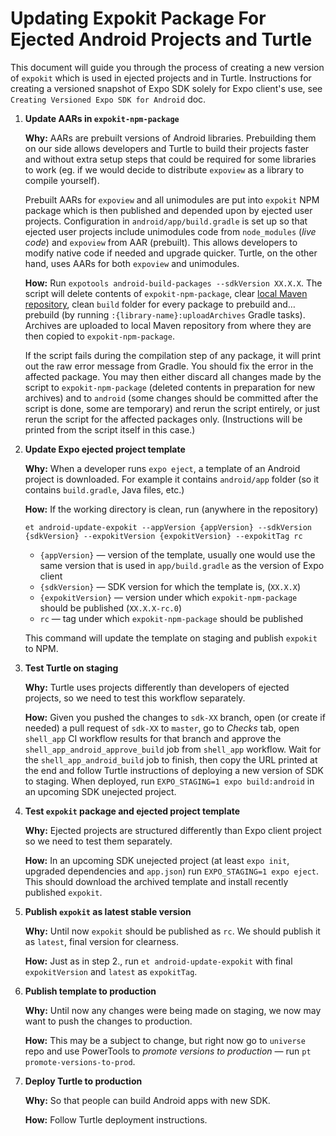 # Updating Expokit Package For Ejected Android Projects and Turtle

This document will guide you through the process of creating a new version of `expokit` which is used in ejected projects and in Turtle. Instructions for creating a versioned snapshot of Expo SDK solely for Expo client's use, see `Creating Versioned Expo SDK for Android` doc.

1. **Update AARs in `expokit-npm-package`**

    **Why:** AARs are prebuilt versions of Android libraries. Prebuilding them on our side allows developers and Turtle to build their projects faster and without extra setup steps that could be required for some libraries to work (eg. if we would decide to distribute `expoview` as a library to compile yourself).

    Prebuilt AARs for `expoview` and all unimodules are put into `expokit` NPM package which is then published and depended upon by ejected user projects. Configuration in `android/app/build.gradle` is set up so that ejected user projects include unimodules code from `node_modules` (_live code_) and `expoview` from AAR (prebuilt). This allows developers to modify native code if needed and upgrade quicker. Turtle, on the other hand, uses AARs for both `expoview` and unimodules.

    **How:** Run `expotools android-build-packages --sdkVersion XX.X.X`. The script will delete contents of `expokit-npm-package`, clear [local Maven repository](https://www.mkyong.com/maven/where-is-maven-local-repository/), clean `build` folder for every package to prebuild and… prebuild (by running `:{library-name}:uploadArchives` Gradle tasks). Archives are uploaded to local Maven repository from where they are then copied to `expokit-npm-package`.

    If the script fails during the compilation step of any package, it will print out the raw error message from Gradle. You should fix the error in the affected package. You may then either discard all changes made by the script to `expokit-npm-package` (deleted contents in preparation for new archives) and to `android` (some changes should be committed after the script is done, some are temporary) and rerun the script entirely, or just rerun the script for the affected packages only. (Instructions will be printed from the script itself in this case.)

2. **Update Expo ejected project template**

    **Why:** When a developer runs `expo eject`, a template of an Android project is downloaded. For example it contains `android/app` folder (so it contains `build.gradle`, Java files, etc.)

    **How:** If the working directory is clean, run (anywhere in the repository)
    
      ```
      et android-update-expokit --appVersion {appVersion} --sdkVersion {sdkVersion} --expokitVersion {expokitVersion} --expokitTag rc
      ```

      * `{appVersion}` — version of the template, usually one would use the same version that is used in `app/build.gradle` as the version of Expo client
      * `{sdkVersion}` — SDK version for which the template is, (`XX.X.X`)
      * `{expokitVersion}` — version under which `expokit-npm-package` should be published (`XX.X.X-rc.0`)
      * `rc` — tag under which `expokit-npm-package` should be published 

      This command will update the template on staging and publish `expokit` to NPM.

3. **Test Turtle on staging**

    **Why:** Turtle uses projects differently than developers of ejected projects, so we need to test this workflow separately.

    **How:** Given you pushed the changes to `sdk-XX` branch, open (or create if needed) a pull request of `sdk-XX` to `master`, go to _Checks_ tab, open `shell_app` CI workflow results for that branch and approve the `shell_app_android_approve_build` job from `shell_app` workflow. Wait for the `shell_app_android_build` job to finish, then copy the URL printed at the end and follow Turtle instructions of deploying a new version of SDK to staging. When deployed, run `EXPO_STAGING=1 expo build:android` in an upcoming SDK unejected project.

4. **Test `expokit` package and ejected project template**
    
    **Why:** Ejected projects are structured differently than Expo client project so we need to test them separately.
    
    **How:** In an upcoming SDK unejected project (at least `expo init`, upgraded dependencies and `app.json`) run `EXPO_STAGING=1 expo eject`. This should download the archived template and install recently published `expokit`.

5. **Publish `expokit` as latest stable version**

    **Why:** Until now `expokit` should be published as `rc`. We should publish it as `latest`, final version for clearness.

    **How:** Just as in step 2., run `et android-update-expokit` with final `expokitVersion` and `latest` as `expokitTag`.

6. **Publish template to production**

    **Why:** Until now any changes were being made on staging, we now may want to push the changes to production.

    **How:** This may be a subject to change, but right now go to `universe` repo and use PowerTools to _promote versions to production_ — run `pt promote-versions-to-prod`.

7. **Deploy Turtle to production**

    **Why:** So that people can build Android apps with new SDK.

    **How:** Follow Turtle deployment instructions.
